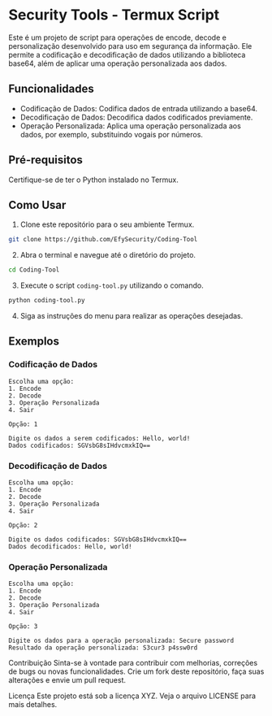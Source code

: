 # Security Tools - Termux Script

Este é um projeto de script para operações de encode, decode e personalização desenvolvido para uso em segurança da informação. Ele permite a codificação e decodificação de dados utilizando a biblioteca base64, além de aplicar uma operação personalizada aos dados.

## Funcionalidades

- Codificação de Dados: Codifica dados de entrada utilizando a base64.
- Decodificação de Dados: Decodifica dados codificados previamente.
- Operação Personalizada: Aplica uma operação personalizada aos dados, por exemplo, substituindo vogais por números.

## Pré-requisitos

Certifique-se de ter o Python instalado no Termux.

## Como Usar


1. Clone este repositório para o seu ambiente Termux.

```bash
git clone https://github.com/EfySecurity/Coding-Tool
```

2. Abra o terminal e navegue até o diretório do projeto.

```bash
cd Coding-Tool
```

3. Execute o script `coding-tool.py` utilizando o comando.

```bash
python coding-tool.py
```

4. Siga as instruções do menu para realizar as operações desejadas.

## Exemplos

### Codificação de Dados

```plaintext
Escolha uma opção:
1. Encode
2. Decode
3. Operação Personalizada
4. Sair

Opção: 1

Digite os dados a serem codificados: Hello, world!
Dados codificados: SGVsbG8sIHdvcmxkIQ==
```

### Decodificação de Dados

```plaintext
Escolha uma opção:
1. Encode
2. Decode
3. Operação Personalizada
4. Sair

Opção: 2

Digite os dados codificados: SGVsbG8sIHdvcmxkIQ==
Dados decodificados: Hello, world!
```

### Operação Personalizada

```plaintext
Escolha uma opção:
1. Encode
2. Decode
3. Operação Personalizada
4. Sair

Opção: 3

Digite os dados para a operação personalizada: Secure password
Resultado da operação personalizada: S3cur3 p4ssw0rd

```

Contribuição
Sinta-se à vontade para contribuir com melhorias, correções de bugs ou novas funcionalidades. Crie um fork deste repositório, faça suas alterações e envie um pull request.

Licença
Este projeto está sob a licença XYZ. Veja o arquivo LICENSE para mais detalhes.
